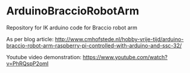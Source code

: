 # ArduinoBraccioRobotArm
Repository for IK arduino code for Braccio robot arm

As per blog article: http://www.cmhofstede.nl/hobby-vrije-tijd/arduino-braccio-robot-arm-raspberry-pi-controlled-with-arduino-and-ssc-32/

Youtube video demonstration: https://www.youtube.com/watch?v=PhRQspP2omI
